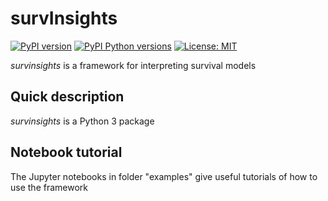 # survInsights

[![PyPI version](https://img.shields.io/pypi/v/survinsights.svg)](https://pypi.org/project/survinsights/)
[![PyPI Python versions](https://img.shields.io/pypi/pyversions/survinsights.svg)](https://pypi.org/project/survinsights/)
[![License: MIT](https://img.shields.io/badge/License-MIT-green.svg)](https://spdx.org/licenses/MIT.html)

_survinsights_ is a framework for interpreting survival models

## Quick description

_survinsights_ is a Python 3 package 

## Notebook tutorial

The Jupyter notebooks in folder "examples" give useful tutorials of how to use the framework
